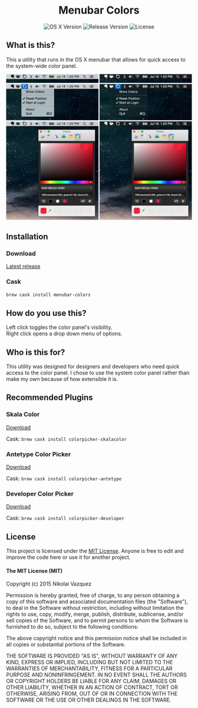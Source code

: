 <h1 align="center">Menubar Colors</h1>

<p align="center">
    <img alt="OS X Version"    src="http://img.shields.io/badge/OS%20X-10.10%2B-lightgrey.svg"/>
    <img alt="Release Version" src="https://img.shields.io/badge/release-v2.2.0-orange.svg"/>
    <img alt="License"         src="https://img.shields.io/badge/license-MIT-blue.svg"/>
</p>

## What is this?

This a utility that runs in the OS X menubar that allows for quick access to the
system-wide color panel.

![Example](./Example.jpg)

## Installation

### Download

[Latest release](https://github.com/nvzqz/Menubar-Colors/releases/latest)

### Cask

`brew cask install menubar-colors`

## How do you use this?

Left click toggles the color panel's visibility. <br/>
Right click opens a drop down menu of options.

## Who is this for?

This utility was designed for designers and developers who need quick access to
the color panel. I chose to use the system color panel rather than make my own
because of how extensible it is.

## Recommended Plugins

### Skala Color

[Download](http://bjango.com/mac/skalacolor/)

Cask: `brew cask install colorpicker-skalacolor`

### Antetype Color Picker

[Download](http://www.antetype.com/blog/2014/03/updated-antetype-color-picker-1-4-1/)

Cask: `brew cask install colorpicker-antetype`

### Developer Color Picker

[Download](http://download.panic.com/picker/)

Cask: `brew cask install colorpicker-developer`

## License

This project is licensed under the [MIT License](http://opensource.org/licenses/MIT).
Anyone is free to edit and improve the code here or use it for another project.

#### The MIT License (MIT)

Copyright (c) 2015 Nikolai Vazquez

Permission is hereby granted, free of charge, to any person obtaining a copy
of this software and associated documentation files (the "Software"), to deal
in the Software without restriction, including without limitation the rights
to use, copy, modify, merge, publish, distribute, sublicense, and/or sell
copies of the Software, and to permit persons to whom the Software is
furnished to do so, subject to the following conditions:

The above copyright notice and this permission notice shall be included in
all copies or substantial portions of the Software.

THE SOFTWARE IS PROVIDED "AS IS", WITHOUT WARRANTY OF ANY KIND, EXPRESS OR
IMPLIED, INCLUDING BUT NOT LIMITED TO THE WARRANTIES OF MERCHANTABILITY,
FITNESS FOR A PARTICULAR PURPOSE AND NONINFRINGEMENT. IN NO EVENT SHALL THE
AUTHORS OR COPYRIGHT HOLDERS BE LIABLE FOR ANY CLAIM, DAMAGES OR OTHER
LIABILITY, WHETHER IN AN ACTION OF CONTRACT, TORT OR OTHERWISE, ARISING FROM,
OUT OF OR IN CONNECTION WITH THE SOFTWARE OR THE USE OR OTHER DEALINGS IN
THE SOFTWARE.

